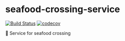# seafood-crossing-service

[![Build Status](https://travis-ci.com/miphaio/seafood-crossing-service.svg?branch=master)](https://travis-ci.com/miphaio/seafood-crossing-service)
[![codecov](https://codecov.io/gh/miphaio/seafood-crossing-service/branch/master/graph/badge.svg)](https://codecov.io/gh/miphaio/seafood-crossing-service)

:tropical_fish: Service for seafood crossing
